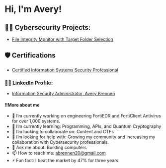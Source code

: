 <h1>Hi, I'm Avery! </h1>

<h2>👨‍💻 Cybersecurity Projects:</h2>

  - [File Integrity Monitor with Target Folder Selection](https://github.com/PurpleTeamDream/File-Integrity-Monitor)

<h2>🛡️ Certifications </h2>

- [Certified Information Systems Security Professional](https://www.credly.com/badges/2d27bd2e-c40f-46c9-a616-30c0f5455ca2/linked_in?t=spqawn)

<h3>👨‍💻 LinkedIn Profile: </h3>

- [Information Security Administrator, Avery Brennen](https://www.linkedin.com/in/avery-brennen/)

<h4>‼️More about me </h4>

- 🔭 I’m currently working on engineering FortiEDR and FortiClient Antivirus for over 1,000 systems.
- 🌱 I’m currently learning: Programming, APIs, and Quantum Cryptography
- 👯 I’m looking to collaborate on: Content and CTFs
- 🤔 I’m looking for help with: Growing my community and increasing my collaboration with Cybersecurity professionals.
- 💬 Ask me about: Building computers
- 📫 How to reach me: abrennen20@gmail.com
- ⚡ Fun fact: I beat the market by 47% for three years.

